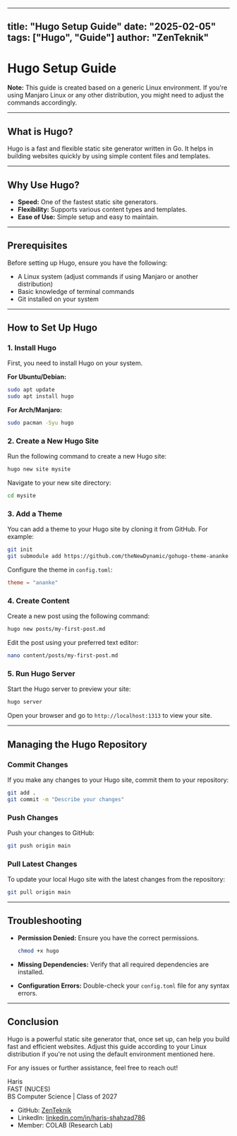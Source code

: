  ---
title: "Hugo Setup Guide"
date: "2025-02-05"
tags: ["Hugo", "Guide"]
author: "ZenTeknik"
---

 

# Hugo Setup Guide

**Note:** This guide is created based on a generic Linux environment. If you're using Manjaro Linux or any other distribution, you might need to adjust the commands accordingly.

---

## What is Hugo?
Hugo is a fast and flexible static site generator written in Go. It helps in building websites quickly by using simple content files and templates.

---

## Why Use Hugo?
- **Speed:** One of the fastest static site generators.
- **Flexibility:** Supports various content types and templates.
- **Ease of Use:** Simple setup and easy to maintain.

---

## Prerequisites
Before setting up Hugo, ensure you have the following:
- A Linux system (adjust commands if using Manjaro or another distribution)
- Basic knowledge of terminal commands
- Git installed on your system

---

## How to Set Up Hugo

### 1. Install Hugo
First, you need to install Hugo on your system.

**For Ubuntu/Debian:**
```bash
sudo apt update
sudo apt install hugo
```

**For Arch/Manjaro:**
```bash
sudo pacman -Syu hugo
```

### 2. Create a New Hugo Site
Run the following command to create a new Hugo site:

```bash
hugo new site mysite
```

Navigate to your new site directory:

```bash
cd mysite
```

### 3. Add a Theme
You can add a theme to your Hugo site by cloning it from GitHub. For example:

```bash
git init
git submodule add https://github.com/theNewDynamic/gohugo-theme-ananke.git themes/ananke
```

Configure the theme in `config.toml`:

```toml
theme = "ananke"
```

### 4. Create Content
Create a new post using the following command:

```bash
hugo new posts/my-first-post.md
```

Edit the post using your preferred text editor:

```bash
nano content/posts/my-first-post.md
```

### 5. Run Hugo Server
Start the Hugo server to preview your site:

```bash
hugo server
```

Open your browser and go to `http://localhost:1313` to view your site.

---

## Managing the Hugo Repository

### Commit Changes
If you make any changes to your Hugo site, commit them to your repository:

```bash
git add .
git commit -m "Describe your changes"
```

### Push Changes
Push your changes to GitHub:

```bash
git push origin main
```

### Pull Latest Changes
To update your local Hugo site with the latest changes from the repository:

```bash
git pull origin main
```

---

## Troubleshooting
- **Permission Denied:** Ensure you have the correct permissions.
  ```bash
  chmod +x hugo
  ```

- **Missing Dependencies:** Verify that all required dependencies are installed.

- **Configuration Errors:** Double-check your `config.toml` file for any syntax errors.

---

## Conclusion
Hugo is a powerful static site generator that, once set up, can help you build fast and efficient websites. Adjust this guide according to your Linux distribution if you're not using the default environment mentioned here.

For any issues or further assistance, feel free to reach out!

Haris  
FAST (NUCES)  
BS Computer Science | Class of 2027

- GitHub: [ZenTeknik](https://github.com/ZenTeknik)  
- LinkedIn: [linkedin.com/in/haris-shahzad786](https://linkedin.com/in/haris-shahzad786)  
- Member: COLAB (Research Lab)

 



  
